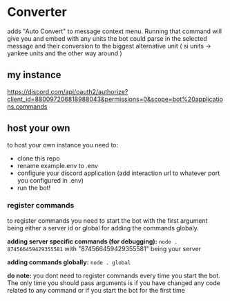 # Converter
adds "Auto Convert" to message context menu. Running that command will give you and embed with any units the bot could parse in the selected message and their conversion to the biggest alternative unit ( si units -> yankee units and the other way around )

## my instance
https://discord.com/api/oauth2/authorize?client_id=880097206818988043&permissions=0&scope=bot%20applications.commands

## host your own
to host your own instance you need to:
* clone this repo
* rename example.env to .env
* configure your discord application (add interaction url to whatever port you configured in .env)
* run the bot!
  
### register commands
to register commands you need to start the bot with the first argument being either a server id or global for adding the commands globaly.

**adding server specific commands (for debugging):**
`node . 874566459429355581` with "874566459429355581" being your server

**adding commands globally:**
`node . global`

**do note:**
you dont need to register commands every time you start the bot. The only time you should pass arguments is if you have changed any code related to any command or if you start the bot for the first time